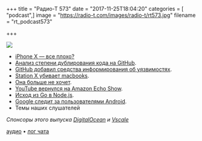 +++
title = "Радио-Т 573"
date = "2017-11-25T18:04:20"
categories = [ "podcast",]
image = "https://radio-t.com/images/radio-t/rt573.jpg"
filename = "rt_podcast573"

+++

![](https://radio-t.com/images/radio-t/rt573.jpg)

- [iPhone X — все плохо?](http://www.businessinsider.com/iphone-x-negative-review-2017-11)
- [Анализ степени дублирования кода на GitHub](http://www.opennet.ru/opennews/art.shtml?num=47596).
- [GitHub добавил средства информирования об уязвимостях](http://www.opennet.ru/opennews/art.shtml?num=47586).
- [Station X убивает macbooks](https://stationx.rocks/).
- [Она больше не хочет](https://medium.com/@melissamcewen/i-just-dont-want-to-be-a-software-developer-anymore-a371422069a1).
- [YouTube вернулся на Amazon Echo Show](https://techcrunch.com/2017/11/21/youtube-returns-to-the-amazon-echo-show/).
- [Исход из Go в Node.js](https://github.com/maxpert/raspchat/releases/tag/v1.0.0-alpha).
- [Google следит за пользователями Android](https://qz.com/1131515/google-collects-android-users-locations-even-when-location-services-are-disabled/).
- Темы наших слушателей

*Спонсоры этого выпуска [DigitalOcean](https://www.digitalocean.com) и [Vscale](http://bit.ly/radio-t_vscale)*


[аудио](https://cdn.radio-t.com/rt_podcast573.mp3) • [лог чата](http://chat.radio-t.com/logs/radio-t-573.html)
<audio src="https://cdn.radio-t.com/rt_podcast573.mp3" preload="none"></audio>
